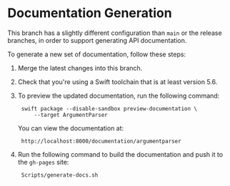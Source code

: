 # Documentation Generation

This branch has a slightly different configuration than `main` or the release
branches, in order to support generating API documentation.

To generate a new set of documentation, follow these steps:

1. Merge the latest changes into this branch.

2. Check that you're using a Swift toolchain that is at least version 5.6.

3. To preview the updated documentation, run the following command:

        swift package --disable-sandbox preview-documentation \
            --target ArgumentParser
        
   You can view the documentation at:
      
        http://localhost:8000/documentation/argumentparser
    
4. Run the following command to build the documentation and push it to the `gh-pages` site:

        Scripts/generate-docs.sh
